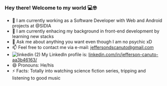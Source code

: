 ### Hey there! Welcome to my world 💻🤓

- 🔭 I am currently working as a Software Developer with Web and Android projects at @SIDIA
- 🌱 I am currently enhacing my background in front-end development by learning new stacks 
- 💬 Ask me about anything you want even though I am no psychic xD
- 📫 Feel free to contact me via e-mail: jeffersondscanuto@gmail.com
-  ![linkedin (2)](https://user-images.githubusercontent.com/38267343/189576473-ce6e1250-3901-4dad-9697-8cc01712ddb1.png) My LinkedIn profile is: <a href="linkedin.com/in/jefferson-canuto-aa3b46163/" target="_blank">linkedin.com/in/jefferson-canuto-aa3b46163/</a>
- 😄 Pronouns: He/his
- ⚡ Facts: Totally into watching science fiction series, tripping and listening to good music
